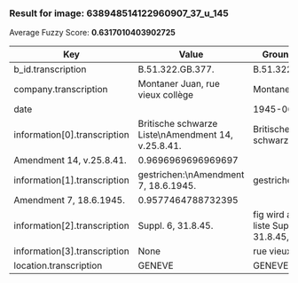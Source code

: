 ### Result for image: 638948514122960907_37_u_145
Average Fuzzy Score: **0.6317010403902725**
<small>

| Key | Value | Ground Truth | Score |
| --- | --- | --- | --- |
| b_id.transcription | B.51.322.GB.377. | B.51.322.GB.377. | 1.0 |
| company.transcription | Montaner Juan, rue vieux collège | Montaner Juan | 0.5777777777777777 |
| date |  | 1945-06-18 | 0.0 |
| information[0].transcription | Britische schwarze Liste\nAmendment 14, v.25.8.41. | Britische schwarze Liste
Amendment 14, v.25.8.41. | 0.9696969696969697 |
| information[1].transcription | gestrichen:\nAmendment 7, 18.6.1945. | gestrichen:
Amendment 7, 18.6.1945. | 0.9577464788732395 |
| information[2].transcription | Suppl. 6, 31.8.45. | fig wird auf franz. liste Suppl. 6, 31.8.45, | 0.5483870967741935 |
| information[3].transcription | None | rue vieux collège | 0.0 |
| location.transcription | GENEVE | GENEVE | 1.0 |

</small>
